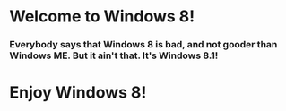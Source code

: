 # Welcome to Windows 8!
### Everybody says that Windows 8 is bad, and not gooder than Windows ME. But it ain't that. It's Windows 8.1!
# Enjoy Windows 8!